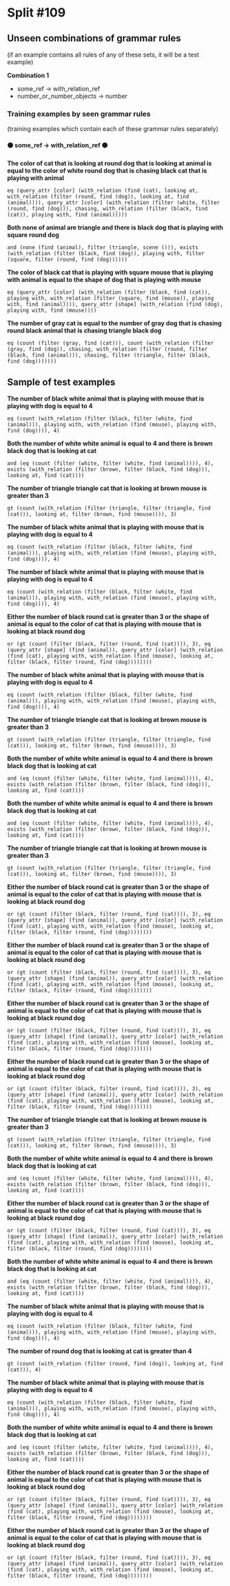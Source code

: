 # Split #109
## Unseen combinations of grammar rules
(if an example contains all rules of any of these sets, it will be a test example)

**Combination 1**
* some_ref -> with_relation_ref
* number_or_number_objects -> number

### Training examples by seen grammar rules
(training examples which contain each of these grammar rules separately)
#### ⚫ some_ref -> with_relation_ref ⚫
**The color of cat that is looking at round dog that is looking at animal is equal to the color of white round dog that is chasing black cat that is playing with animal**
 ```
eq (query_attr [color] (with_relation (find (cat), looking at, with_relation (filter (round, find (dog)), looking at, find (animal)))), query_attr [color] (with_relation (filter (white, filter (round, find (dog))), chasing, with_relation (filter (black, find (cat)), playing with, find (animal)))))
```
**Both none of animal are triangle and there is black dog that is playing with square round dog**
 ```
and (none (find (animal), filter (triangle, scene ())), exists (with_relation (filter (black, find (dog)), playing with, filter (square, filter (round, find (dog))))))
```
**The color of black cat that is playing with square mouse that is playing with animal is equal to the shape of dog that is playing with mouse**
 ```
eq (query_attr [color] (with_relation (filter (black, find (cat)), playing with, with_relation (filter (square, find (mouse)), playing with, find (animal)))), query_attr [shape] (with_relation (find (dog), playing with, find (mouse))))
```
**The number of gray cat is equal to the number of gray dog that is chasing round black animal that is chasing triangle black dog**
 ```
eq (count (filter (gray, find (cat))), count (with_relation (filter (gray, find (dog)), chasing, with_relation (filter (round, filter (black, find (animal))), chasing, filter (triangle, filter (black, find (dog)))))))
```
## Sample of test examples
**The number of black white animal that is playing with mouse that is playing with dog is equal to 4**
 ```
eq (count (with_relation (filter (black, filter (white, find (animal))), playing with, with_relation (find (mouse), playing with, find (dog)))), 4)
```
**Both the number of white white animal is equal to 4 and there is brown black dog that is looking at cat**
 ```
and (eq (count (filter (white, filter (white, find (animal)))), 4), exists (with_relation (filter (brown, filter (black, find (dog))), looking at, find (cat))))
```
**The number of triangle triangle cat that is looking at brown mouse is greater than 3**
 ```
gt (count (with_relation (filter (triangle, filter (triangle, find (cat))), looking at, filter (brown, find (mouse)))), 3)
```
**The number of black white animal that is playing with mouse that is playing with dog is equal to 4**
 ```
eq (count (with_relation (filter (black, filter (white, find (animal))), playing with, with_relation (find (mouse), playing with, find (dog)))), 4)
```
**The number of black white animal that is playing with mouse that is playing with dog is equal to 4**
 ```
eq (count (with_relation (filter (black, filter (white, find (animal))), playing with, with_relation (find (mouse), playing with, find (dog)))), 4)
```
**Either the number of black round cat is greater than 3 or the shape of animal is equal to the color of cat that is playing with mouse that is looking at black round dog**
 ```
or (gt (count (filter (black, filter (round, find (cat)))), 3), eq (query_attr [shape] (find (animal)), query_attr [color] (with_relation (find (cat), playing with, with_relation (find (mouse), looking at, filter (black, filter (round, find (dog))))))))
```
**The number of black white animal that is playing with mouse that is playing with dog is equal to 4**
 ```
eq (count (with_relation (filter (black, filter (white, find (animal))), playing with, with_relation (find (mouse), playing with, find (dog)))), 4)
```
**The number of triangle triangle cat that is looking at brown mouse is greater than 3**
 ```
gt (count (with_relation (filter (triangle, filter (triangle, find (cat))), looking at, filter (brown, find (mouse)))), 3)
```
**Both the number of white white animal is equal to 4 and there is brown black dog that is looking at cat**
 ```
and (eq (count (filter (white, filter (white, find (animal)))), 4), exists (with_relation (filter (brown, filter (black, find (dog))), looking at, find (cat))))
```
**Both the number of white white animal is equal to 4 and there is brown black dog that is looking at cat**
 ```
and (eq (count (filter (white, filter (white, find (animal)))), 4), exists (with_relation (filter (brown, filter (black, find (dog))), looking at, find (cat))))
```
**The number of triangle triangle cat that is looking at brown mouse is greater than 3**
 ```
gt (count (with_relation (filter (triangle, filter (triangle, find (cat))), looking at, filter (brown, find (mouse)))), 3)
```
**Either the number of black round cat is greater than 3 or the shape of animal is equal to the color of cat that is playing with mouse that is looking at black round dog**
 ```
or (gt (count (filter (black, filter (round, find (cat)))), 3), eq (query_attr [shape] (find (animal)), query_attr [color] (with_relation (find (cat), playing with, with_relation (find (mouse), looking at, filter (black, filter (round, find (dog))))))))
```
**Either the number of black round cat is greater than 3 or the shape of animal is equal to the color of cat that is playing with mouse that is looking at black round dog**
 ```
or (gt (count (filter (black, filter (round, find (cat)))), 3), eq (query_attr [shape] (find (animal)), query_attr [color] (with_relation (find (cat), playing with, with_relation (find (mouse), looking at, filter (black, filter (round, find (dog))))))))
```
**Either the number of black round cat is greater than 3 or the shape of animal is equal to the color of cat that is playing with mouse that is looking at black round dog**
 ```
or (gt (count (filter (black, filter (round, find (cat)))), 3), eq (query_attr [shape] (find (animal)), query_attr [color] (with_relation (find (cat), playing with, with_relation (find (mouse), looking at, filter (black, filter (round, find (dog))))))))
```
**Either the number of black round cat is greater than 3 or the shape of animal is equal to the color of cat that is playing with mouse that is looking at black round dog**
 ```
or (gt (count (filter (black, filter (round, find (cat)))), 3), eq (query_attr [shape] (find (animal)), query_attr [color] (with_relation (find (cat), playing with, with_relation (find (mouse), looking at, filter (black, filter (round, find (dog))))))))
```
**The number of triangle triangle cat that is looking at brown mouse is greater than 3**
 ```
gt (count (with_relation (filter (triangle, filter (triangle, find (cat))), looking at, filter (brown, find (mouse)))), 3)
```
**Both the number of white white animal is equal to 4 and there is brown black dog that is looking at cat**
 ```
and (eq (count (filter (white, filter (white, find (animal)))), 4), exists (with_relation (filter (brown, filter (black, find (dog))), looking at, find (cat))))
```
**Either the number of black round cat is greater than 3 or the shape of animal is equal to the color of cat that is playing with mouse that is looking at black round dog**
 ```
or (gt (count (filter (black, filter (round, find (cat)))), 3), eq (query_attr [shape] (find (animal)), query_attr [color] (with_relation (find (cat), playing with, with_relation (find (mouse), looking at, filter (black, filter (round, find (dog))))))))
```
**Both the number of white white animal is equal to 4 and there is brown black dog that is looking at cat**
 ```
and (eq (count (filter (white, filter (white, find (animal)))), 4), exists (with_relation (filter (brown, filter (black, find (dog))), looking at, find (cat))))
```
**The number of black white animal that is playing with mouse that is playing with dog is equal to 4**
 ```
eq (count (with_relation (filter (black, filter (white, find (animal))), playing with, with_relation (find (mouse), playing with, find (dog)))), 4)
```
**The number of round dog that is looking at cat is greater than 4**
 ```
gt (count (with_relation (filter (round, find (dog)), looking at, find (cat))), 4)
```
**The number of black white animal that is playing with mouse that is playing with dog is equal to 4**
 ```
eq (count (with_relation (filter (black, filter (white, find (animal))), playing with, with_relation (find (mouse), playing with, find (dog)))), 4)
```
**Both the number of white white animal is equal to 4 and there is brown black dog that is looking at cat**
 ```
and (eq (count (filter (white, filter (white, find (animal)))), 4), exists (with_relation (filter (brown, filter (black, find (dog))), looking at, find (cat))))
```
**Either the number of black round cat is greater than 3 or the shape of animal is equal to the color of cat that is playing with mouse that is looking at black round dog**
 ```
or (gt (count (filter (black, filter (round, find (cat)))), 3), eq (query_attr [shape] (find (animal)), query_attr [color] (with_relation (find (cat), playing with, with_relation (find (mouse), looking at, filter (black, filter (round, find (dog))))))))
```
**Either the number of black round cat is greater than 3 or the shape of animal is equal to the color of cat that is playing with mouse that is looking at black round dog**
 ```
or (gt (count (filter (black, filter (round, find (cat)))), 3), eq (query_attr [shape] (find (animal)), query_attr [color] (with_relation (find (cat), playing with, with_relation (find (mouse), looking at, filter (black, filter (round, find (dog))))))))
```